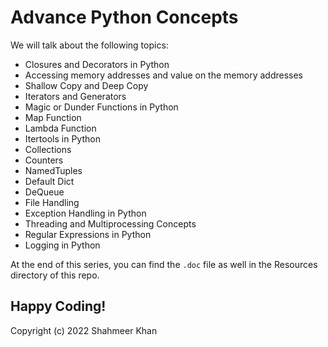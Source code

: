 # Advance Python Concepts

We will talk about the following topics: 
- Closures and Decorators in Python 
- Accessing memory addresses and value on the memory addresses
- Shallow Copy and Deep Copy 
- Iterators and Generators 
- Magic or Dunder Functions in Python
- Map Function
- Lambda Function
- Itertools in Python
- Collections
- Counters
- NamedTuples 
- Default Dict
- DeQueue
- File Handling 
- Exception Handling in Python
- Threading and Multiprocessing Concepts 
- Regular Expressions in Python 
- Logging in Python 

At the end of this series, you can find the `.doc` file as well in the Resources directory of this repo. 

Happy Coding! 
-
Copyright (c) 2022 Shahmeer Khan

